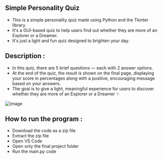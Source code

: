 ## Simple Personality Quiz
- This is a simple personality quiz made using Python and the Tkinter library. 
- It's a GUI-based quiz to help users find out whether they are more of an Explorer or a Dreamer. 
- It's just a light and fun quiz designed to brighten your day.

## Description :
- In this quiz, there are 5 brief questions — each with 2 answer options.
- At the end of the quiz, the result is shown on the final page, displaying your score in percentages along with a positive, encouraging message based on your answers.
- The goal is to give a light, meaningful experience for users to discover whether they are more of an Explorer or a Dreamer ✨

![image](https://github.com/user-attachments/assets/64cc20fa-6fec-405f-8b3c-682dcf59a3e6)


## How to run the program :
- Download the code as a zip file
- Extract the zip file
- Open VS Code
- Open only the final project folder
- Run the main.py code  
